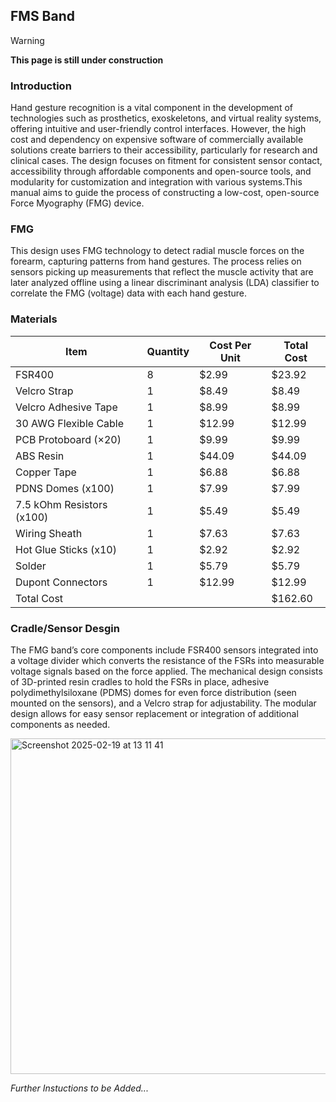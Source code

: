 ## FMS Band

> [!WARNING]
> **This page is still under construction**


### Introduction
Hand gesture recognition is a vital component in the development of technologies such as prosthetics, exoskeletons, and virtual reality systems, offering intuitive and user-friendly control interfaces. However, the high cost and dependency on expensive software of commercially available solutions create barriers to their accessibility, particularly for research and clinical cases. The design focuses on fitment for consistent sensor contact, accessibility through affordable components and open-source tools, and modularity for customization and integration with various systems.This manual aims to guide the process of constructing a low-cost, open-source Force Myography (FMG) device.  


### FMG
This design uses FMG technology to detect radial muscle forces on the forearm, capturing patterns from hand gestures. The process relies on sensors picking up measurements that reflect the muscle activity that are later analyzed offline using a linear discriminant analysis (LDA) classifier to correlate the FMG (voltage) data with each hand gesture.


### Materials
| Item  | Quantity | Cost Per Unit  | Total Cost |
| ------------- | ------------- |------------- | ------------- |
| FSR400  | 8  | $2.99 | $23.92  |
| Velcro Strap | 1 | $8.49 | $8.49  |
| Velcro Adhesive Tape | 1 | $8.99 | $8.99  |
| 30 AWG Flexible Cable | 1 | $12.99 | $12.99  |
| PCB Protoboard (×20) | 1 | $9.99 | $9.99  |
| ABS Resin | 1 | $44.09 | $44.09  |
| Copper Tape | 1 | $6.88 | $6.88  |
| PDNS Domes (x100) | 1 | $7.99 | $7.99  |
| 7.5 kOhm Resistors (x100) | 1 | $5.49 | $5.49  |
| Wiring Sheath | 1 | $7.63 | $7.63  |
| Hot Glue Sticks (x10) | 1 | $2.92 | $2.92 |
| Solder | 1 | $5.79 | $5.79  |
| Dupont Connectors | 1 | $12.99 | $12.99 |
| Total Cost | | | $162.60 |


### Cradle/Sensor Desgin
The FMG band’s core components include FSR400 sensors integrated into a voltage divider which converts the resistance of the FSRs into measurable voltage signals based on the force applied. The mechanical design consists of 3D-printed resin cradles to hold the FSRs in place, adhesive polydimethylsiloxane (PDMS) domes for even force distribution (seen mounted on the sensors), and a Velcro strap for adjustability. The modular design allows for easy sensor replacement or integration of additional components as needed. 


<img width="537" alt="Screenshot 2025-02-19 at 13 11 41" src="https://github.com/user-attachments/assets/e11b0ac1-9f9a-4b6b-ab90-5e9c5a8d20e4" />



 _Further Instuctions to be Added..._ 





